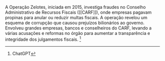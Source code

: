 A Operação Zelotes, iniciada em 2015, investiga fraudes no Conselho Administrativo de Recursos Fiscais ([[CARF]]), onde empresas pagavam propinas para anular ou reduzir multas fiscais. A operação revelou um esquema de corrupção que causou prejuízos bilionários ao governo. Envolveu grandes empresas, bancos e conselheiros do CARF, levando a várias acusações e reformas no órgão para aumentar a transparência e integridade dos julgamentos fiscais. [^1]

[^1]: ChatGPT


